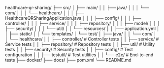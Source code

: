 healthcare-qr-sharing/
├── src/
│   ├── main/
│   │   ├── java/
│   │   │   └── com/
│   │   │       └── healthcare/
│   │   │           ├── HealthcareQRSharingApplication.java
│   │   │           ├── config/
│   │   │           ├── controller/
│   │   │           ├── service/
│   │   │           ├── repository/
│   │   │           ├── model/
│   │   │           ├── security/
│   │   │           └── util/
│   │   └── resources/
│   │       ├── application.yml
│   │       ├── static/
│   │       └── templates/
│   └── test/
│       ├── java/
│       │   └── com/
│       │       └── healthcare/
│       │           ├── controller/          # Controller tests
│       │           ├── service/            # Service tests
│       │           ├── repository/         # Repository tests
│       │           ├── util/              # Utility tests
│       │           ├── security/          # Security tests
│       │           ├── config/            # Test configuration
│       │           ├── testutil/          # Test utilities
│       │           └── e2e/               # End-to-end tests
├── docker/
├── docs/
├── pom.xml
└── README.md